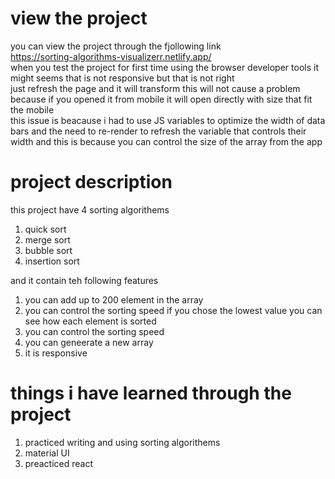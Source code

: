 
# view the project
you can view the project through the fjollowing link  
https://sorting-algorithms-visualizerr.netlify.app/   
when you test the project for first time using the browser developer tools it might seems that is not responsive but that is not right  
just refresh the page and it will transform this will not cause a problem because if you opened it from mobile it will open directly with size that fit the mobile  
this issue is beacause i had to use JS variables to optimize  the width of data bars and the need to re-render to refresh the variable that controls their width
and this is because you can control the size of the array from the app 

# project description

this project have 4 sorting algorithems  
1. quick sort  
2. merge sort  
3. bubble sort  
4. insertion sort  

and it contain teh following features 
1. you can add up to 200 element in the array
2. you can control the sorting speed if you chose the lowest value you can see how each element is sorted
3. you can control the sorting speed
4. you can geneerate a new array
5. it is responsive

# things i have learned through the project
1. practiced writing and using sorting algorithems  
2. material UI  
3. preacticed react 
